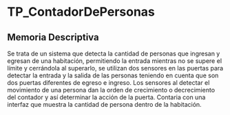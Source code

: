 # TP_ContadorDePersonas
## Memoria Descriptiva
Se trata de un sistema que detecta la cantidad de personas que ingresan y egresan de una habitación, permitiendo la entrada mientras no se supere el límite y cerrándola al superarlo, se utilizan dos sensores en las puertas para detectar la entrada y la salida de las personas teniendo en cuenta que son dos puertas diferentes de egreso e ingreso. Los sensores al detectar el movimiento de una persona dan la orden de crecimiento o decrecimiento del contador y así determinar la acción de la puerta. Contaria con una interfaz que muestra la cantidad de persona dentro de la habitación.
